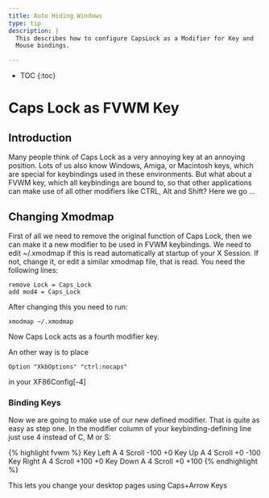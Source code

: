 ```yaml
---
title: Auto Hiding Windows
type: tip
description: |
  This describes how to configure CapsLock as a Modifier for Key and
  Mouse bindings.

---
```

* TOC
{:toc}

# Caps Lock as FVWM Key

## Introduction

Many people think of Caps Lock as a very annoying key at an annoying
position. Lots of us also know Windows, Amiga, or Macintosh keys, which are
special for keybindings used in these environments. But what about a FVWM
key, which all keybindings are bound to, so that other applications can make
use of all other modifiers like CTRL, Alt and Shift?  Here we go ...

## Changing Xmodmap

First of all we need to remove the original function of Caps Lock, then we
can make it a new modifier to be used in FVWM keybindings. We need to edit
~/.xmodmap if this is read automatically at startup of your X Session. If
not, change it, or edit a similar xmodmap file, that is read. You need the
following lines:

    remove Lock = Caps_Lock
    add mod4 = Caps_Lock

After changing this you need to run:

    xmodmap ~/.xmodmap

Now Caps Lock acts as a fourth modifier key.

An other way is to place

    Option "XkbOptions" "ctrl:nocaps"

in your XF86Config[-4]

### Binding Keys
Now we are going to make use of our new defined modifier. That is quite as
easy as step one. In the modifier column of your keybinding-defining line
just use 4 instead of C, M or S:

{% highlight fvwm %}
Key Left        A 4     Scroll -100 +0
Key Up          A 4     Scroll +0 -100
Key Right       A 4     Scroll +100 +0
Key Down        A 4     Scroll +0 +100
{% endhighlight %}

This lets you change your desktop pages using Caps+Arrow Keys
